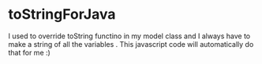 toStringForJava
===============

I used to override toString functino in my model class and I always have to make a string of all the variables . This javascript code will automatically do that for me :)
